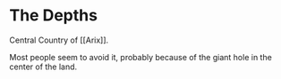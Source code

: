 # The Depths
Central Country of [[Arix]].

Most people seem to avoid it, probably because of the giant hole in the center of the land.